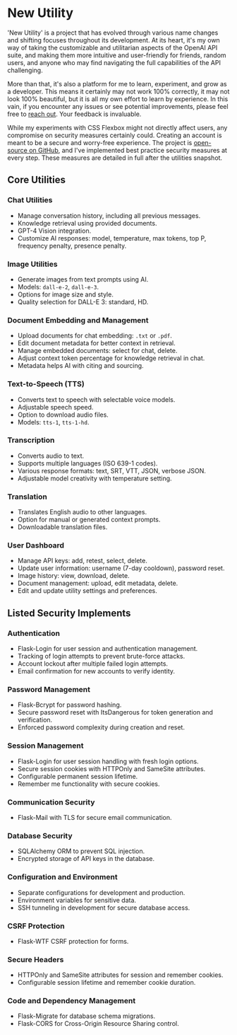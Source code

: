 # New Utility

'New Utility' is a project that has evolved through various name changes and shifting focuses throughout its development. At its heart, it's my own way of taking the customizable and utilitarian aspects of the OpenAI API suite, and making them more intuitive and user-friendly for friends, random users, and anyone who may find navigating the full capabilities of the API challenging. 

More than that, it's also a platform for me to learn, experiment, and grow as a developer. This means it certainly may not work 100% correctly, it may not look 100% beautiful, but it is all my own effort to learn by experience. In this vain, if you encounter any issues or see potential improvements, please feel free to [reach out](https://rawcsav.com/contact.html). Your feedback is invaluable.

While my experiments with CSS Flexbox might not directly affect users, any compromise on security measures certainly could. Creating an account is meant to be a secure and worry-free experience. The project is [open-source on GitHub](https://github.com/rawcsav/AIUtilsFlask), and I've implemented best practice security measures at every step. These measures are detailed in full after the utilities snapshot.

## Core Utilities

### Chat Utilities
- Manage conversation history, including all previous messages.
- Knowledge retrieval using provided documents.
- GPT-4 Vision integration.
- Customize AI responses: model, temperature, max tokens, top P, frequency penalty, presence penalty.


### Image Utilities
- Generate images from text prompts using AI.
- Models: `dall-e-2`, `dall-e-3`.
- Options for image size and style.
- Quality selection for DALL-E 3: standard, HD.

### Document Embedding and Management
- Upload documents for chat embedding: `.txt` or `.pdf`.
- Edit document metadata for better context in retrieval.
- Manage embedded documents: select for chat, delete.
- Adjust context token percentage for knowledge retrieval in chat.
- Metadata helps AI with citing and sourcing.

### Text-to-Speech (TTS)
- Converts text to speech with selectable voice models.
- Adjustable speech speed.
- Option to download audio files.
- Models: `tts-1`, `tts-1-hd`.

### Transcription
- Converts audio to text.
- Supports multiple languages (ISO 639-1 codes).
- Various response formats: text, SRT, VTT, JSON, verbose JSON.
- Adjustable model creativity with temperature setting.

### Translation
- Translates English audio to other languages.
- Option for manual or generated context prompts.
- Downloadable translation files.

### User Dashboard
- Manage API keys: add, retest, select, delete.
- Update user information: username (7-day cooldown), password reset.
- Image history: view, download, delete.
- Document management: upload, edit metadata, delete.
- Edit and update utility settings and preferences.

## Listed Security Implements

### Authentication
- Flask-Login for user session and authentication management.
- Tracking of login attempts to prevent brute-force attacks.
- Account lockout after multiple failed login attempts.
- Email confirmation for new accounts to verify identity.

### Password Management
- Flask-Bcrypt for password hashing.
- Secure password reset with ItsDangerous for token generation and verification.
- Enforced password complexity during creation and reset.

### Session Management
- Flask-Login for user session handling with fresh login options.
- Secure session cookies with HTTPOnly and SameSite attributes.
- Configurable permanent session lifetime.
- Remember me functionality with secure cookies.

### Communication Security
- Flask-Mail with TLS for secure email communication.

### Database Security
- SQLAlchemy ORM to prevent SQL injection.
- Encrypted storage of API keys in the database.

### Configuration and Environment
- Separate configurations for development and production.
- Environment variables for sensitive data.
- SSH tunneling in development for secure database access.

### CSRF Protection
- Flask-WTF CSRF protection for forms.

### Secure Headers
- HTTPOnly and SameSite attributes for session and remember cookies.
- Configurable session lifetime and remember cookie duration.

### Code and Dependency Management
- Flask-Migrate for database schema migrations.
- Flask-CORS for Cross-Origin Resource Sharing control.